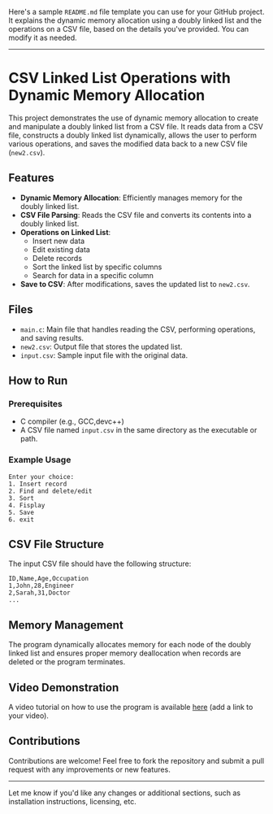 Here's a sample `README.md` file template you can use for your GitHub project. It explains the dynamic memory allocation using a doubly linked list and the operations on a CSV file, based on the details you've provided. You can modify it as needed.

---

# CSV Linked List Operations with Dynamic Memory Allocation

This project demonstrates the use of dynamic memory allocation to create and manipulate a doubly linked list from a CSV file. It reads data from a CSV file, constructs a doubly linked list dynamically, allows the user to perform various operations, and saves the modified data back to a new CSV file (`new2.csv`).

## Features
- **Dynamic Memory Allocation**: Efficiently manages memory for the doubly linked list.
- **CSV File Parsing**: Reads the CSV file and converts its contents into a doubly linked list.
- **Operations on Linked List**:
  - Insert new data
  - Edit existing data
  - Delete records
  - Sort the linked list by specific columns
  - Search for data in a specific column
- **Save to CSV**: After modifications, saves the updated list to `new2.csv`.

## Files
- `main.c`: Main file that handles reading the CSV, performing operations, and saving results.
- `new2.csv`: Output file that stores the updated list.
- `input.csv`: Sample input file with the original data.

## How to Run

### Prerequisites
- C compiler (e.g., GCC,devc++)
- A CSV file named `input.csv` in the same directory as the executable or path.

### Example Usage
```
Enter your choice:
1. Insert record
2. Find and delete/edit
3. Sort
4. Fisplay
5. Save 
6. exit
```

## CSV File Structure
The input CSV file should have the following structure:
```
ID,Name,Age,Occupation
1,John,28,Engineer
2,Sarah,31,Doctor
...
```

## Memory Management
The program dynamically allocates memory for each node of the doubly linked list and ensures proper memory deallocation when records are deleted or the program terminates.

## Video Demonstration
A video tutorial on how to use the program is available [here](#) (add a link to your video).

## Contributions
Contributions are welcome! Feel free to fork the repository and submit a pull request with any improvements or new features.

---

Let me know if you'd like any changes or additional sections, such as installation instructions, licensing, etc.
